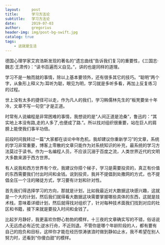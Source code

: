 ```yaml
---
layout:     post
title:      学习方法论
subtitle:   学习方法论
date:       2019-07-03
author:     gregorius
header-img: img/post-bg-swift.jpg
catalog: true
tags:
    - 这就是生活
---
```

  
  德国心理学家艾宾浩斯发现的著名的“遗忘曲线”告诉我们复习的重要性，《三国志·魏志·王肃传》：“读书百遍而义自见。”，讲的也是同样的道理。

  学习不是一触而就的事情，除以上基本要领外，还有很多其它的技巧。“聪明“两个字，从象形上释义为:耳听为聪，眼见为明，学习就是多听多看，再加上反复练习的过程。

  世上没有太多的捷径可以走，作为凡人的我们，学习韩儒林先生的“板凳要坐十年冷，文章不写一句空”才是正道。

  时常有人说编程是非常困难的事情，我想说的是“人间正道是沧桑”，鲁迅的：“其实地上本没有路,走的人多了,也便成了路.”。所以找对组织很重要，站在巨人的肩膀上能使我们事半功倍。

  前段时间我转过一篇“大家都在谈论中年危机，我却建议你重新学习”的文章，系统的学习非常重要，博客上零散的文章只能作为对系统知识的补充，最系统的学习方法莫过于读书。作为一名编程人员，不应该沉溺于百度之流，人类世界近代的文明大多数来源于西方世界。

  有人说我和西方世界有个坎，我建议你搭个梯子，学习是需要投资的，真正有价值的东西需要我们付出时间和金钱。说到投资，我并不提倡到处撒网的方式，也不提倡全压一个注的赌徒方式，学习要有计划和针对性。

  首先我们得选择学习的方向，那就是计划，比如我最近对大数据这块感兴趣，这就是一个大的计划，然后我们就得看大数据这块需要掌握哪些具体的东西，这就是技术栈，意味着详细计划，然后就得找对组织了，针对每种技术面我们找到对应的社区和书籍，接下来就是要投入时间和金钱了。

  比起岁月静好，我更喜欢你野心勃勃的模样，十三夜的文章确实写的不错，俗话说人无远虑必有近忧;逆水行舟，不近则退。不管你是哪个年龄阶段的人，都有要有自己的抱负和目标，这样你才能在经历惊涛骇浪时做到静如止水，我不希望在别人努力时，还看到“你傻白甜”的模样。